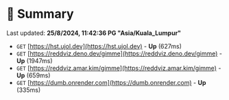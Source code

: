 # 📖 Summary
Last updated: **25/8/2024, 11:42:36 PG "Asia/Kuala_Lumpur"**

- `GET` [https://hst.ujol.dev](https://hst.ujol.dev) - **Up** (627ms)
- `GET` [https://reddviz.deno.dev/gimme](https://reddviz.deno.dev/gimme) - **Up** (1947ms)
- `GET` [https://reddviz.amar.kim/gimme](https://reddviz.amar.kim/gimme) - **Up** (659ms)
- `GET` [https://dumb.onrender.com](https://dumb.onrender.com) - **Up** (335ms)
